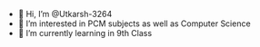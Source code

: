 - 👋 Hi, I’m @Utkarsh-3264
- 👀 I’m interested in PCM subjects as well as Computer Science 
- 🌱 I’m currently learning in 9th Class
